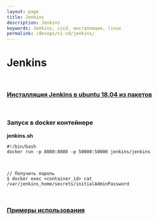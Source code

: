 ```yaml
---
layout: page
title: Jenkins
description: Jenkins
keywords: Jenkins, cicd, инсталляция, linux
permalink: /devops/ci-cd/jenkins/
---
```


# Jenkins

<br/>

### [Инсталляция Jenkins в ubuntu 18.04 из пакетов](//javadev.org/devtools/cicd/jenkins/setup/ubuntu/20.04/)

<br/>

### Запуск в docker контейнере

**jenkins.sh**

```
#!/bin/bash
docker run -p 8080:8080 -p 50000:50000 jenkins/jenkins
```

<br/>

    // Получить пароль
    $ docker exec <container_id> cat /var/jenkins_home/secrets/initialAdminPassword

<br/>

### [Примеры использования](https://github.com/webmak1/Learn-DevOps-CI-CD-with-Jenkins-using-Pipelines-and-Docker)
